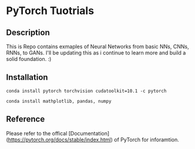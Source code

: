 # PyTorch Tuotrials

## Description

This is Repo contains exmaples of Neural Networks from basic NNs, CNNs, RNNs, to GANs. I'll be updating this as i continue to learn more and build
a solid foundation. :)

## Installation
```
conda install pytorch torchvision cudatoolkit=10.1 -c pytorch

conda install mathplotlib, pandas, numpy
```

## Reference

Please refer to the offical [Documentation] (https://pytorch.org/docs/stable/index.html) of PyTorch for inforamtion.
